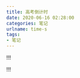 ```yaml
---
title: 高考倒计时
date: 2020-06-16 02:28:00
categories: 笔记
urlname: time-s
tags:
- 笔记
---
```

!!!
<SPAN id=span_dt_dt></SPAN>
<SCRIPT language=javascript>
<!--
//document.write("");
function show_date_time(){
window.setTimeout("show_date_time()", 1000);
BirthDay=new Date("7/07/2020 08:00:00");//这个日期是可以修改的
today=new Date();
timeold=(BirthDay.getTime()-today.getTime());
sectimeold=timeold/1000
secondsold=Math.floor(sectimeold);
msPerDay=24*60*60*1000
e_daysold=timeold/msPerDay
daysold=Math.floor(e_daysold);
e_hrsold=(e_daysold-daysold)*24;
hrsold=Math.floor(e_hrsold);
e_minsold=(e_hrsold-hrsold)*60;
minsold=Math.floor((e_hrsold-hrsold)*60);
seconds=Math.floor((e_minsold-minsold)*60);
span_dt_dt.innerHTML="据高考还有<align=center><p><font color=#A22900><p><font  size=4>"+daysold+"天"+hrsold+"小时"+minsold+"分"+seconds+"秒"+"<br></font><br></font>" ; // 这里你自己改。就是倒计时的样式，字体大小size=4 颜色是color
}
show_date_time();
//-->
</SCRIPT>
!!!